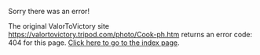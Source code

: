 

Sorry there was an error!

The original ValorToVictory site https://valortovictory.tripod.com/photo/Cook-ph.htm returns an error code: 404 for this page. [Click here to go to the index page](../index.md).